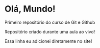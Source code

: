 # Olá, Mundo!
Primeiro repositório do curso de Git e Github

Repositório criado durante uma aula ao vivo!

Essa linha eu adicionei diretamente no site!
